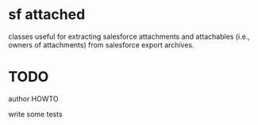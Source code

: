 sf attached
==========

classes useful for extracting salesforce attachments and attachables (i.e., owners of attachments) from salesforce export archives.

TODO
====

author HOWTO

write some tests
